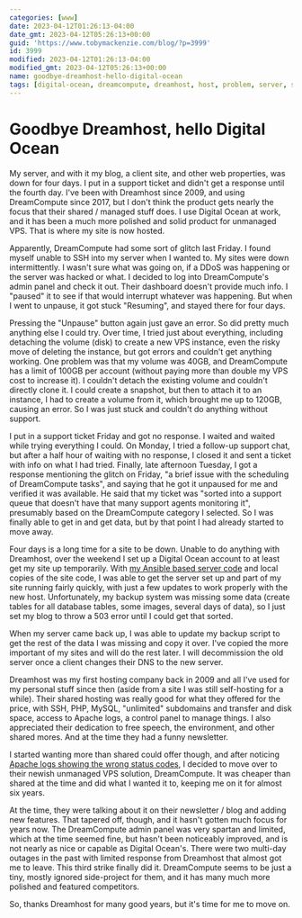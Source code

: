 ```yaml
---
categories: [www]
date: 2023-04-12T01:26:13-04:00
date_gmt: 2023-04-12T05:26:13+00:00
guid: 'https://www.tobymackenzie.com/blog/?p=3999'
id: 3999
modified: 2023-04-12T01:26:13-04:00
modified_gmt: 2023-04-12T05:26:13+00:00
name: goodbye-dreamhost-hello-digital-ocean
tags: [digital-ocean, dreamcompute, dreamhost, host, problem, server, support, vps]
---
```


Goodbye Dreamhost, hello Digital Ocean
======================================

My server, and with it my blog, a client site, and other web properties, was down for four days.  I put in a support ticket and didn't get a response until the fourth day.  I've been with Dreamhost since 2009, and using DreamCompute since 2017, but I don't think the product gets nearly the focus that their shared / managed stuff does.  I use Digital Ocean at work, and it has been a much more polished and solid product for unmanaged VPS.  That is where my site is now hosted.

<!--more-->

Apparently, DreamCompute had some sort of glitch last Friday.  I found myself unable to SSH into my server when I wanted to.  My sites were down intermittently.  I wasn't sure what was going on, if a DDoS was happening or the server was hacked or what.  I decided to log into DreamCompute's admin panel and check it out.  Their dashboard doesn't provide much info.  I "paused" it to see if that would interrupt whatever was happening.  But when I went to unpause, it got stuck "Resuming", and stayed there for four days.

Pressing the "Unpause" button again just gave an error.  So did pretty much anything else I could try.  Over time, I tried just about everything, including detaching the volume (disk) to create a new VPS instance, even the risky move of deleting the instance, but got errors and couldn't get anything working.  One problem was that my volume was 40GB, and DreamCompute has a limit of 100GB per account (without paying more than double my VPS cost to increase it).  I couldn't detach the existing volume and couldn't directly clone it.  I could create a snapshot, but then to attach it to an instance, I had to create a volume from it, which brought me up to 120GB, causing an error.  So I was just stuck and couldn't do anything without support.

I put in a support ticket Friday and got no response.  I waited and waited while trying everything I could.  On Monday, I tried a follow-up support chat, but after a half hour of waiting with no response, I closed it and sent a ticket with info on what I had tried.  Finally, late afternoon Tuesday, I got a response mentioning the glitch on Friday, "a brief issue with the scheduling of DreamCompute tasks", and saying that he got it unpaused for me and verified it was available.  He said that my ticket was "sorted into a support queue that doesn't have that many support agents monitoring it", presumably based on the DreamCompute category I selected.  So I was finally able to get in and get data, but by that point I had already started to move away.

Four days is a long time for a site to be down.  Unable to do anything with Dreamhost, over the weekend I set up a Digital Ocean account to at least get my site up temporarily.  With [my Ansible based server code](https://github.com/tobymackenzie/tobymackenzie.srv) and local copies of the site code, I was able to get the server set up and part of my site running fairly quickly, with just a few updates to work properly with the new host.  Unfortunately, my backup system was missing some data (create tables for all database tables, some images, several days of data), so I just set my blog to throw a 503 error until I could get that sorted.

When my server came back up, I was able to update my backup script to get the rest of the data I was missing and copy it over.  I've copied the more important of my sites and will do the rest later.  I will decommission the old server once a client changes their DNS to the new server.

Dreamhost was my first hosting company back in 2009 and all I've used for my personal stuff since then (aside from a site I was still self-hosting for a while).  Their shared hosting was really good for what they offered for the price, with SSH, PHP, MySQL, "unlimited" subdomains and transfer and disk space, access to Apache logs, a control panel to manage things.  I also appreciated their dedication to free speech, the environment, and other shared mores.  And at the time they had a funny newsletter.

I started wanting more than shared could offer though, and after noticing [Apache logs showing the wrong status codes](/content/blog/2017/02/05/dreamhost-mod_rewrite-log-status-codes.md), I decided to move over to their newish unmanaged VPS solution, DreamCompute.  It was cheaper than shared at the time and did what I wanted it to, keeping me on it for almost six years.

At the time, they were talking about it on their newsletter / blog and adding new features.  That tapered off, though, and it hasn't gotten much focus for years now.  The DreamCompute admin panel was very spartan and limited, which at the time seemed fine, but hasn't been noticeably improved, and is not nearly as nice or capable as Digital Ocean's.  There were two multi-day outages in the past with limited response from Dreamhost that almost got me to leave.  This third strike finally did it.  DreamCompute seems to be just a tiny, mostly ignored side-project for them, and it has many much more polished and featured competitors.

So, thanks Dreamhost for many good years, but it's time for me to move on.
